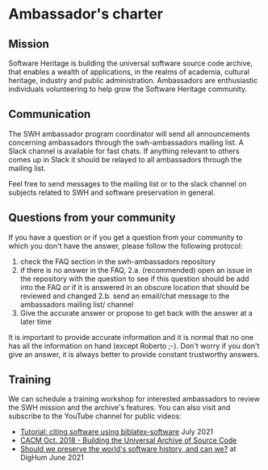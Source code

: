 # Ambassador's charter
 
## Mission
Software Heritage is building the universal software source code archive, that  enables a wealth of applications, in the realms of academia, cultural heritage, industry and public administration. Ambassadors are enthusiastic individuals  volunteering to help grow the Software Heritage community.
 
## Communication
The SWH ambassador program coordinator will send all announcements concerning ambassadors through the swh-ambassadors mailing list.
A Slack channel is available for fast chats. If anything relevant to others comes up in Slack it should be relayed to all ambassadors through the mailing list.
 
Feel free to send messages to the mailing list or to the slack channel on
subjects related to SWH and software preservation in general.
 
## Questions from your community
If you have a question or if you get a question from your community to which you don't have the answer, please follow the following protocol:
1. check the FAQ section in the swh-ambassadors repository
2. if there is no answer in the FAQ,
   2.a. (recommended) open an issue in the repository with the question to see if this question should be add into the FAQ or if it is answered in an obscure location that should be reviewed and changed
   2.b. send an email/chat message to the ambassadors mailing list/ channel
3. Give the accurate answer or propose to get back with the answer at a later time
 
It is important to provide accurate information and it is normal that no one has all the information on hand (except Roberto ;-).
Don't worry if you don't give an answer, it is always better to provide constant trustworthy answers.
 
## Training
We can schedule a training workshop for interested ambassadors to review the SWH mission and the archive's features.
You can also visit and subscribe to the YouTube channel for public videos:
- [Tutorial: citing software using biblatex-software](https://youtu.be/UhQCeAj9yKM) July 2021
- [CACM Oct. 2018 - Building the Universal Archive of Source Code](https://youtu.be/LVsBWnpoaas)
- [Should we preserve the world's software history, and can we?](https://youtu.be/N6eHPiaJXLw) at DigHum June 2021
